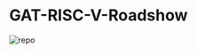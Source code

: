 # GAT-RISC-V-Roadshow
![repo](https://github.com/user-attachments/assets/6c38d827-80e9-479a-ad0a-6234e2415b28)
